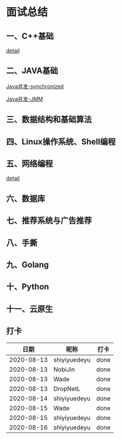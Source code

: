 # 面试总结

## 一、C++基础
[detail](./1-C++基础/C++基础.md)

## 二、JAVA基础
[Java并发-synchronized](./2-Java基础/synchronized.md)

[Java并发-JMM](./2-Java基础/JMM.md)

## 三、数据结构和基础算法

## 四、Linux操作系统、Shell编程

## 五、网络编程
[detail](./5-网络编程/网络编程.md)

## 六、数据库

## 七、推荐系统与广告推荐

## 八、手撕

## 九、Golang

## 十、Python

## 十一、云原生

## 打卡
|  日期   | 昵称  | 打卡  |
|  ----  | ----  | ----  |
| 2020-08-13  | shiyiyuedeyu | done |
| 2020-08-13  | NobiJin | done |
| 2020-08-13 | Wade | done |
| 2020-08-13 | DropNetL | done |
| 2020-08-14  | shiyiyuedeyu | done |
| 2020-08-15  | Wade | done |
| 2020-08-15  | shiyiyuedeyu | done |
| 2020-08-16  | shiyiyuedeyu | done |